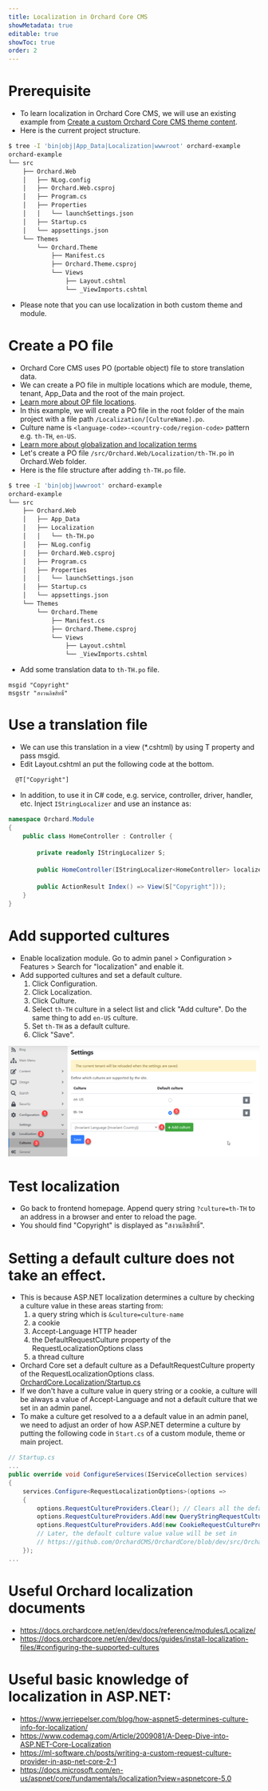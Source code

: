```yaml
---
title: Localization in Orchard Core CMS
showMetadata: true
editable: true
showToc: true
order: 2
---
```


# Prerequisite
- To learn localization in Orchard Core CMS, we will use an existing example from [Create a custom Orchard Core CMS theme content](/web-frameworks/orchard-core-cms/create-a-custom-orchard-core-cms-theme.md).
- Here is the current project structure.
```sh
$ tree -I 'bin|obj|App_Data|Localization|wwwroot' orchard-example
orchard-example
└── src
    ├── Orchard.Web
    │   ├── NLog.config
    │   ├── Orchard.Web.csproj
    │   ├── Program.cs
    │   ├── Properties
    │   │   └── launchSettings.json
    │   ├── Startup.cs
    │   └── appsettings.json
    └── Themes
        └── Orchard.Theme
            ├── Manifest.cs
            ├── Orchard.Theme.csproj
            └── Views
                ├── Layout.cshtml
                └── _ViewImports.cshtml
```
- Please note that you can use localization in both custom theme and module.

# Create a PO file
- Orchard Core CMS uses PO (portable object) file to store translation data.
- We can create a PO file in multiple locations which are module, theme, tenant, App_Data and the root of the main project.
- [Learn more about OP file locations](https://docs.orchardcore.net/en/dev/docs/reference/modules/Localize/#po-files-locations).
- In this example, we will create a PO file in the root folder of the main project with a file path `/Localization/[CultureName].po`.
- Culture name is `<language-code>-<country-code/region-code>` pattern e.g. `th-TH`, `en-US`.
- [Learn more about globalization and localization terms](https://docs.microsoft.com/en-us/aspnet/core/fundamentals/localization?view=aspnetcore-5.0#globalization-and-localization-terms-2)
- Let's create a PO file `/src/Orchard.Web/Localization/th-TH.po` in Orchard.Web folder.
- Here is the file structure after adding `th-TH.po` file.
```sh
$ tree -I 'bin|obj|wwwroot' orchard-example
orchard-example
└── src
    ├── Orchard.Web
    │   ├── App_Data
    │   ├── Localization
    │   │   └── th-TH.po
    │   ├── NLog.config
    │   ├── Orchard.Web.csproj
    │   ├── Program.cs
    │   ├── Properties
    │   │   └── launchSettings.json
    │   ├── Startup.cs
    │   └── appsettings.json
    └── Themes
        └── Orchard.Theme
            ├── Manifest.cs
            ├── Orchard.Theme.csproj
            └── Views
                ├── Layout.cshtml
                └── _ViewImports.cshtml
```

- Add some translation data to `th-TH.po` file.
```
msgid "Copyright"
msgstr "สงวนลิขสิทธิ์"
```

# Use a translation file
- We can use this translation in a view (*.cshtml) by using T property and pass msgid.
- Edit Layout.cshtml an put the following code at the bottom.
```html
  @T["Copyright"]
```
- In addition, to use it in C# code, e.g. service, controller, driver, handler, etc. Inject `IStringLocalizer` and use an instance as:
```cs
namespace Orchard.Module
{
    public class HomeController : Controller {

        private readonly IStringLocalizer S;

        public HomeController(IStringLocalizer<HomeController> localizer) => S = localizer;

        public ActionResult Index() => View(S["Copyright"]));
    }
}
```

# Add supported cultures
- Enable localization module. Go to admin panel > Configuration > Features > Search for "localization" and enable it.
- Add supported cultures and set a default culture.
  1. Click Configuration.
  2. Click Localization.
  3. Click Culture.
  4. Select `th-TH` culture in a select list and click "Add culture". Do the same thing to add `en-US` culture.
  5. Set `th-TH` as a default culture.
  6. Click "Save".

![](images/localization-configuration.png)

# Test localization
- Go back to frontend homepage. Append query string `?culture=th-TH` to an address in a browser and enter to reload the page.
- You should find "Copyright" is displayed as "สงวนลิขสิทธิ์".

# Setting a default culture does not take an effect.
- This is because ASP.NET localization determines a culture by checking a culture value in these areas starting from:
  1. a query string which is `&culture=culture-name`
  2. a cookie
  3. Accept-Language HTTP header
  4. the DefaultRequestCulture property of the RequestLocalizationOptions class
  5. a thread culture
- Orchard Core set a default culture as a DefaultRequestCulture property of the RequestLocalizationOptions class. [OrchardCore.Localization/Startup.cs](https://github.com/OrchardCMS/OrchardCore/blob/main/src/OrchardCore.Modules/OrchardCore.Localization/Startup.cs#L49)
- If we don't have a culture value in query string or a cookie, a culture will be always a value of Accept-Language and not a default culture that we set in an admin panel.
- To make a culture get resolved to a a default value in an admin panel, we need to adjust an order of how ASP.NET determine a culture by putting the following code in `Start.cs` of a custom module, theme or main project.

```cs
// Startup.cs
...
public override void ConfigureServices(IServiceCollection services)
{
    services.Configure<RequestLocalizationOptions>(options =>
    {
        options.RequestCultureProviders.Clear(); // Clears all the default culture providers from the list
        options.RequestCultureProviders.Add(new QueryStringRequestCultureProvider());
        options.RequestCultureProviders.Add(new CookieRequestCultureProvider());
        // Later, the default culture value value will be set in
        // https://github.com/OrchardCMS/OrchardCore/blob/dev/src/OrchardCore.Modules/OrchardCore.Localization/Startup.cs#L45
    });
...
```

# Useful Orchard localization documents
- https://docs.orchardcore.net/en/dev/docs/reference/modules/Localize/
- https://docs.orchardcore.net/en/dev/docs/guides/install-localization-files/#configuring-the-supported-cultures

# Useful basic knowledge of localization in ASP.NET:
- https://www.jerriepelser.com/blog/how-aspnet5-determines-culture-info-for-localization/
- https://www.codemag.com/Article/2009081/A-Deep-Dive-into-ASP.NET-Core-Localization
- https://ml-software.ch/posts/writing-a-custom-request-culture-provider-in-asp-net-core-2-1
- https://docs.microsoft.com/en-us/aspnet/core/fundamentals/localization?view=aspnetcore-5.0

